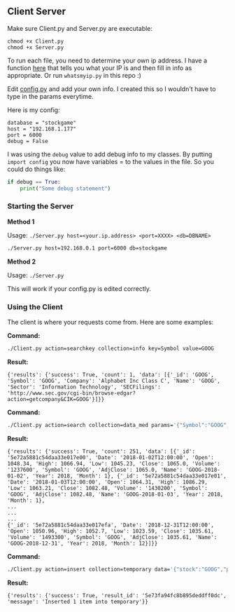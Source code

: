 ## Client Server

Make sure Client.py and Server.py are executable:

```
chmod +x Client.py
chmod +x Server.py
```

To run each file, you need to determine your own ip address. I have a function [here](helpers.py) that tells you what your IP is and then fill in info as appropriate. Or run `whatsmyip.py` in this repo :)

Edit [config.py](config.py) and add your own info. I created this so I wouldn't have to type in the params everytime.

Here is my config:

```
database = "stockgame"
host = "192.168.1.177"
port = 6000
debug = False
```

I was using the `debug` value to add debug info to my classes. By putting `import config` you now have variables = to the values in the file. So you could do things like: 

```python
if debug == True:
    print("Some debug statement")
```

### Starting the Server

**Method 1**

Usage: `./Server.py host=<your.ip.address> <port=XXXX> <db=DBNAME>`

```bash
./Server.py host=192.168.0.1 port=6000 db=stockgame
```

**Method 2**

Usage: `./Server.py`

This will work if your config.py is edited correctly.


### Using the Client

The client is where your requests come from. Here are some examples:

**Command:**
```bash
./Client.py action=searchkey collection=info key=Symbol value=GOOG
```

**Result:**
```
{'results': {'success': True, 'count': 1, 'data': [{'_id': 'GOOG', 'Symbol': 'GOOG', 'Company': 'Alphabet Inc Class C', 'Name': 'GOOG', 'Sector': 'Information Technology', 'SECFilings': 'http://www.sec.gov/cgi-bin/browse-edgar?action=getcompany&CIK=GOOG'}]}}
```

**Command:**
```bash
./Client.py action=search collection=data_med params='{"Symbol":"GOOG","Year":2018}'
```

**Result:**
```
{'results': {'success': True, 'count': 251, 'data': [{'_id': '5e72a5881c54daa33e017e00', 'Date': '2018-01-02T12:00:00', 'Open': 1048.34, 'High': 1066.94, 'Low': 1045.23, 'Close': 1065.0, 'Volume': '1237600', 'Symbol': 'GOOG', 'AdjClose': 1065.0, 'Name': 'GOOG-2018-01-02', 'Year': 2018, 'Month': 1}, {'_id': '5e72a5881c54daa33e017e01', 'Date': '2018-01-03T12:00:00', 'Open': 1064.31, 'High': 1086.29, 'Low': 1063.21, 'Close': 1082.48, 'Volume': '1430200', 'Symbol': 'GOOG', 'AdjClose': 1082.48, 'Name': 'GOOG-2018-01-03', 'Year': 2018, 'Month': 1},
...
...
...
{'_id': '5e72a5881c54daa33e017efa', 'Date': '2018-12-31T12:00:00', 'Open': 1050.96, 'High': 1052.7, 'Low': 1023.59, 'Close': 1035.61, 'Volume': '1493300', 'Symbol': 'GOOG', 'AdjClose': 1035.61, 'Name': 'GOOG-2018-12-31', 'Year': 2018, 'Month': 12}]}}
```

**Command:**
```bash
./Client.py action=insert collection=temporary data='{"stock":"GOOG","price":1000.88,"date":"13 Jan 2018"}'
```

**Result:**
```
{'results': {'success': True, 'result_id': '5e73fa94fc8b895deddff0dc', 'message': 'Inserted 1 item into temporary'}}
```

